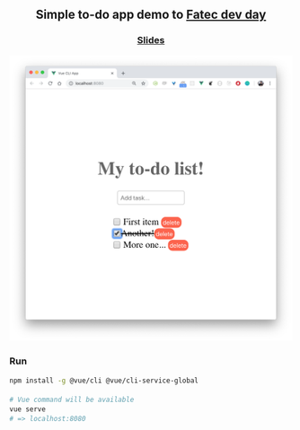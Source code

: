 <p align="center">
  <h2 align="center">
    Simple to-do app demo to <a href="https://fatecdevday.com.br">Fatec dev day</a>
  </h2>
  <h3 align="center">
    <a href="https://speakerdeck.com/igorhalfeld/nativescript-vue">Slides</a>
  </h3>
</p>

![screenshot](./screen.png)

### Run

```sh
npm install -g @vue/cli @vue/cli-service-global

# Vue command will be available
vue serve
# => localhost:8080
```
